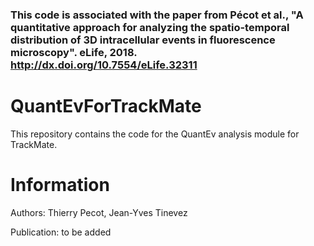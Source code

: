 


### This code is associated with the paper from Pécot et al., "A quantitative approach for analyzing the spatio-temporal distribution of 3D intracellular events in fluorescence microscopy". eLife, 2018. http://dx.doi.org/10.7554/eLife.32311

# QuantEvForTrackMate
This repository contains the code for the QuantEv analysis module for TrackMate.

# Information
Authors: Thierry Pecot, Jean-Yves Tinevez

Publication: to be added
